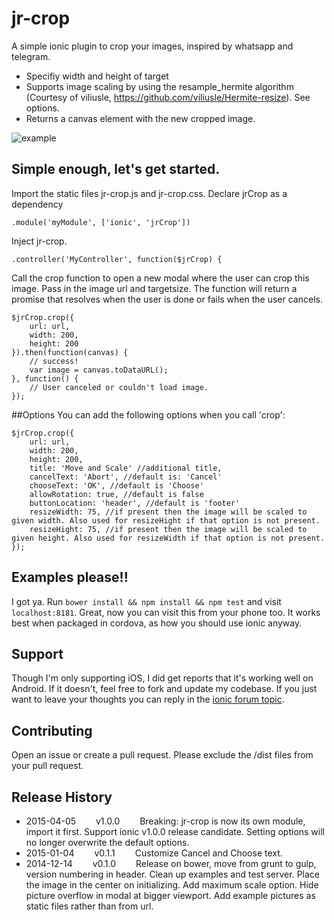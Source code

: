 jr-crop
======

A simple ionic plugin to crop your images, inspired by whatsapp and telegram.
* Specifiy width and height of target
* Supports image scaling by using the resample_hermite algorithm (Courtesy of viliusle, https://github.com/viliusle/Hermite-resize). See options.
* Returns a canvas element with the new cropped image.

![example](/example.jpg)

## Simple enough, let's get started.
Import the static files jr-crop.js and jr-crop.css. Declare jrCrop as a dependency
```
.module('myModule', ['ionic', 'jrCrop'])
```
Inject jr-crop.
```
.controller('MyController', function($jrCrop) {
```

Call the crop function to open a new modal where the user can crop this image. Pass in the image url and targetsize. The function will return a promise that resolves when the user is done or fails when the user cancels.
```
$jrCrop.crop({
    url: url,
    width: 200,
    height: 200
}).then(function(canvas) {
    // success!
    var image = canvas.toDataURL();
}, function() {
    // User canceled or couldn't load image.
});
```

##Options
You can add the following options when you call 'crop':
```
$jrCrop.crop({
    url: url,
    width: 200,
    height: 200,
    title: 'Move and Scale' //additional title,
	cancelText: 'Abort', //default is: 'Cancel'
	chooseText: 'OK', //default is 'Choose'
	allowRotation: true, //default is false
	buttonLocation: 'header', //default is 'footer'
	resizeWidth: 75, //if present then the image will be scaled to given width. Also used for resizeHight if that option is not present.
	resizeHight: 75, //if present then the image will be scaled to given height. Also used for resizeWidth if that option is not present.
});
```

## Examples please!!
I got ya. Run `bower install && npm install && npm test` and visit `localhost:8181`. Great, now you can visit this from your phone too. It works best when packaged in cordova, as how you should use ionic anyway.

## Support
Though I'm only supporting iOS, I did get reports that it's working well on Android. If it doesn't, feel free to fork and update my codebase. If you just want to leave your thoughts you can reply in the [ionic forum topic](http://forum.ionicframework.com/t/sharing-my-photo-crop-plugin/4961).

## Contributing
Open an issue or create a pull request. Please exclude the /dist files from your pull request.

## Release History
* 2015-04-05   v1.0.0   Breaking: jr-crop is now its own module, import it first. Support ionic v1.0.0 release candidate. Setting options will no longer overwrite the default options.
* 2015-01-04   v0.1.1   Customize Cancel and Choose text.
* 2014-12-14   v0.1.0   Release on bower, move from grunt to gulp, version numbering in header. Clean up examples and test server. Place the image in the center on initializing. Add maximum scale option. Hide picture overflow in modal at bigger viewport. Add example pictures as static files rather than from url.